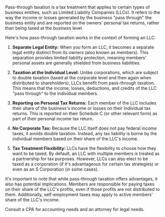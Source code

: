 Pass-through taxation is a tax treatment that applies to certain types of business entities, such as Limited Liability Companies (LLCs). It refers to the way the income or losses generated by the business "pass through" the business entity and are reported on the owners' personal tax returns, rather than being taxed at the business level.

Here's how pass-through taxation works in the context of forming an LLC:

1. **Separate Legal Entity:** When you form an LLC, it becomes a separate legal entity distinct from its owners (also known as members). This separation provides limited liability protection, meaning members' personal assets are generally shielded from business liabilities.

2. **Taxation at the Individual Level:** Unlike corporations, which are subject to double taxation (taxed at the corporate level and then again when distributed to shareholders), LLCs benefit from pass-through taxation. This means that the income, losses, deductions, and credits of the LLC "pass through" to the individual members.

3. **Reporting on Personal Tax Returns:** Each member of the LLC includes their share of the business's income or losses on their individual tax returns. This is reported on their Schedule C (or other relevant form) as part of their personal income tax return.

4. **No Corporate Tax:** Because the LLC itself does not pay federal income taxes, it avoids double taxation. Instead, any tax liability is borne by the individual members based on their share of the LLC's income.

5. **Tax Treatment Flexibility:** LLCs have the flexibility to choose how they want to be taxed. By default, an LLC with multiple members is treated as a partnership for tax purposes. However, LLCs can also elect to be taxed as a corporation (if it's advantageous for certain tax strategies) or even as an S Corporation (in some cases).

It's important to note that while pass-through taxation offers advantages, it also has potential implications. Members are responsible for paying taxes on their share of the LLC's profits, even if those profits are not distributed to them. Additionally, self-employment taxes may apply to active members' share of the LLC's income.

Consult a CPA for accounting needs and an attorney for legal needs.



